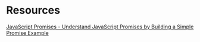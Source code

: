 # Resources

[JavaScript Promises - Understand JavaScript Promises by Building a Simple Promise Example](https://levelup.gitconnected.com/understand-javascript-promises-by-building-a-promise-from-scratch-84c0fd855720)
